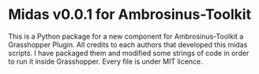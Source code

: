 # Midas v0.0.1 for Ambrosinus-Toolkit

This is a Python package for a new component for Ambrosinus-Toolkit a Grasshopper Plugin. All credits to each authors that developed this midas scripts.
I have packaged them and modified some strings of code in order to run it inside Grasshopper. Every file is under MIT licence.